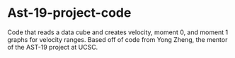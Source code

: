 # Ast-19-project-code
Code that reads a data cube and creates velocity, moment 0, and moment 1 graphs for velocity ranges.
Based off of code from Yong Zheng, the mentor of the AST-19 project at UCSC.
